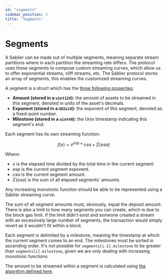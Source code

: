 ```yaml
---
id: "segments"
sidebar_position: 3
title: "Segments"
---
```


# Segments

A Sablier can be made out of multiple segments, meaning separate stream partitions where in each partition the streaming
rate differs. The protocol uses these segments to compose custom streaming curves, which allow us to offer exponential
streams, cliff streams, etc. The Sablier protocol stores an array of segments, this enables the customized streaming
curves.

A segment is a struct which has the
[three following properties](https://github.com/sablierhq/v2-core/blob/83e8641e6a74b302dd2d23d58668f127d9d07269/src/types/DataTypes.sol#L120C17-L122):

- **Amount (stored in a `uint128`):** the amount of assets to be streamed in this segment, denoted in units of the
  asset's decimals.
- **Exponent (stored in a `UD2x18`):** the exponent of this segment, denoted as a fixed-point number.
- **Milestone (stored in a `uint40`):** the Unix timestamp indicating this segment's end.

Each segment has its own streaming function:

$$
f(x) = x^{exp} * csa + \Sigma(esa)
$$

Where:

- $x$ is the elapsed time divided by the total time in the current segment.
- $exp$ is the current segment exponent.
- $csa$ is the current segment amount.
- $\Sigma(esa)$ is the sum of all elapsed segments' amounts.

Any increasing monotonic function should be able to be represented using a Sablier streaming curve.

The sum of all segment amounts must, obviously, equal the deposit amount. There is also a limit to how many segments you
can create, which is due to the block gas limit. If the limit didn't exist and someone created a stream with an
excessively large number of segments, the transaction would simply revert as it wouldn't fit within a block.

Each segment is delimited by a milestone, meaning the timestamp at which the current segment comes to an end. The
milestones must be sorted in ascending order. It's not possible for `segments[i-1].milestone` to be greater than
`segments[i].milestone`, given we are only dealing with increasing monotonic functions.

The amount to be streamed within a segment is calculated using
[the algorithm defined here](https://github.com/sablierhq/v2-core/blob/83e8641e6a74b302dd2d23d58668f127d9d07269/src/SablierV2LockupDynamic.sol#L290).
